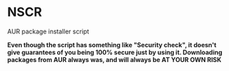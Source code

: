 # NSCR
AUR package installer script

**Even though the script has something like "Security check", it doesn't give guarantees of you being 100% secure just by using it. Downloading packages from AUR always was, and will always be AT YOUR OWN RISK**
